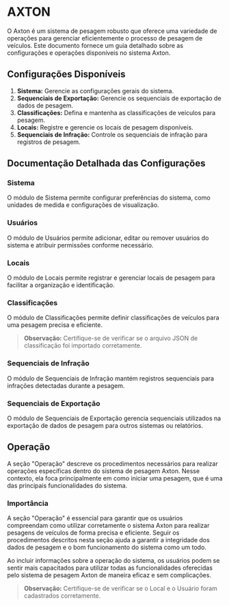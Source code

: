 

# AXTON

O Axton é um sistema de pesagem robusto que oferece uma variedade de operações para gerenciar eficientemente o processo de pesagem de veículos. Este documento fornece um guia detalhado sobre as configurações e operações disponíveis no sistema Axton.

## Configurações Disponíveis

1. **Sistema:** Gerencie as configurações gerais do sistema.
2. **Sequenciais de Exportação:** Gerencie os sequenciais de exportação de dados de pesagem.
3. **Classificações:** Defina e mantenha as classificações de veículos para pesagem.
4. **Locais:** Registre e gerencie os locais de pesagem disponíveis.
5. **Sequenciais de Infração:** Controle os sequenciais de infração para registros de pesagem.

## Documentação Detalhada das Configurações

### Sistema

O módulo de Sistema permite configurar preferências do sistema, como unidades de medida e configurações de visualização.

### Usuários

O módulo de Usuários permite adicionar, editar ou remover usuários do sistema e atribuir permissões conforme necessário.

### Locais

O módulo de Locais permite registrar e gerenciar locais de pesagem para facilitar a organização e identificação.

### Classificações

O módulo de Classificações permite definir classificações de veículos para uma pesagem precisa e eficiente.

> **Observação:** Certifique-se de verificar se o arquivo JSON de classificação foi importado corretamente.

### Sequenciais de Infração

O módulo de Sequenciais de Infração mantém registros sequenciais para infrações detectadas durante a pesagem.

### Sequenciais de Exportação

O módulo de Sequenciais de Exportação gerencia sequenciais utilizados na exportação de dados de pesagem para outros sistemas ou relatórios.

## Operação

A seção "Operação" descreve os procedimentos necessários para realizar operações específicas dentro do sistema de pesagem Axton. Nesse contexto, ela foca principalmente em como iniciar uma pesagem, que é uma das principais funcionalidades do sistema.

### Importância

A seção "Operação" é essencial para garantir que os usuários compreendam como utilizar corretamente o sistema Axton para realizar pesagens de veículos de forma precisa e eficiente. Seguir os procedimentos descritos nesta seção ajuda a garantir a integridade dos dados de pesagem e o bom funcionamento do sistema como um todo.

Ao incluir informações sobre a operação do sistema, os usuários podem se sentir mais capacitados para utilizar todas as funcionalidades oferecidas pelo sistema de pesagem Axton de maneira eficaz e sem complicações.

> **Observação:** Certifique-se de verificar se o Local e o Usuário foram cadastrados corretamente.
